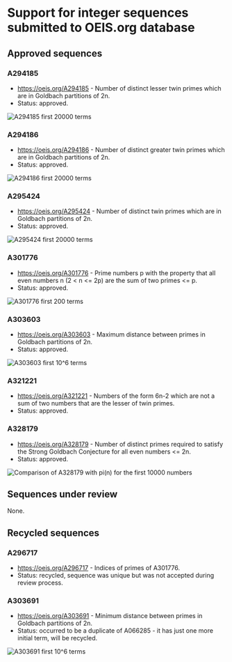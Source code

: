 # Support for integer sequences submitted to OEIS.org database

## Approved sequences

### A294185

 * https://oeis.org/A294185 - Number of distinct lesser twin primes which are in Goldbach partitions of 2n.
 * Status: approved.
 
 ![A294185 first 20000 terms](/A294185/A294185_20000.png "First 20000 terms")

### A294186

 * https://oeis.org/A294186 - Number of distinct greater twin primes which are in Goldbach partitions of 2n.
 * Status: approved.
 
  ![A294186 first 20000 terms](/A294186/A294186_20000.png "First 20000 terms")

### A295424

 * https://oeis.org/A295424 - Number of distinct twin primes which are in Goldbach partitions of 2n.
 * Status: approved.
 
  ![A295424 first 20000 terms](/A295424/A295424_20000.png "First 20000 terms")

### A301776

 * https://oeis.org/A301776 - Prime numbers p with the property that all even numbers n (2 < n <= 2p) are the sum of two primes <= p.
 * Status: approved.
 
 ![A301776 first 200 terms](/A301776/f_sumbuild_effectiveness.png "Sum building effectiveness for first 200 rounds")
 
### A303603

 * https://oeis.org/A303603 - Maximum distance between primes in Goldbach partitions of 2n.
 * Status: approved.
 
 ![A303603 first 10^6 terms](/A303603/f_max_diff_pairs.png "First 10^6 terms")

### A321221 

 * https://oeis.org/A321221 - Numbers of the form 6n-2 which are not a sum of two numbers that are the lesser of twin primes.
 * Status: approved.
 
 ### A328179

 * https://oeis.org/A328179 - Number of distinct primes required to satisfy the Strong Goldbach Conjecture for all even numbers <= 2n.
 * Status: approved.

 ![Comparison of A328179 with pi(n) for the first 10000 numbers](/A328179/f_gsc_vs_pi.png "Comparison of A328179 with pi(n) for the first 10000 numbers")
 
## Sequences under review

None.
 
## Recycled sequences
 
### A296717

 * https://oeis.org/A296717 - Indices of primes of A301776.
 * Status: recycled, sequence was unique but was not accepted during review process.
 
### A303691

 * https://oeis.org/A303691 - Minimum distance between primes in Goldbach partitions of 2n.
 * Status: occurred to be a duplicate of A066285 - it has just one more initial term, will be recycled.
 
  ![A303691 first 10^6 terms](/recycled/A303691/f_min_diff_pairs.png "First 10^6 terms")
  